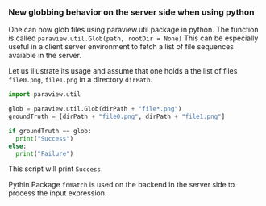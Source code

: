 ### New globbing behavior on the server side when using python

One can now glob files using paraview.util package in python.
The function is called `paraview.util.Glob(path, rootDir = None)`
This can be especially useful in a client server environment to fetch a list of file sequences
avaiable in the server.

Let us illustrate its usage and assume that one holds a the list of files
`file0.png`, `file1.png` in a directory `dirPath`.

```python
import paraview.util

glob = paraview.util.Glob(dirPath + "file*.png")
groundTruth = [dirPath + "file0.png", dirPath + "file1.png"]

if groundTruth == glob:
  print("Success")
else:
  print("Failure")
```

This script will print `Success`.

Pythin Package `fnmatch` is used on the backend in the server side to process the input expression.
